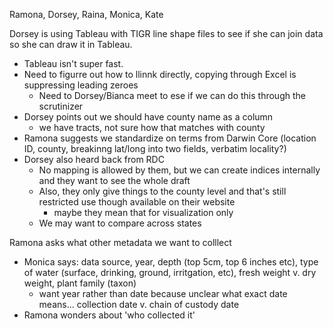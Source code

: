 Ramona, Dorsey, Raina, Monica, Kate

Dorsey is using Tableau with TIGR line shape files to see if she can join data so she can draw it in Tableau.

- Tableau isn't super fast.
- Need to figurre out how to llinnk directly,  copying through Excel is suppressing leading zeroes
  - Need to Dorsey/Bianca meet to ese if we can do this through the scrutinizer
- Dorsey points out we should have county name as a column
  - we have tracts, not sure how that matches with county
- Ramona suggests we standardize on terms from Darwin Core (location ID, county, breakinng lat/long into two fields, verbatim locality?)
- Dorsey also heard back from RDC
  - No mapping is allowed by them, but we can create indices internally and they want to see the whole draft
  - Also, they only give things to the county level and that's still restricted use though available on their website
    - maybe they mean that for visualization only
  - We may want to compare across states 

Ramona asks what other metadata we want to colllect

- Monica says: data source, year, depth (top 5cm, top 6 inches etc), type of water (surface, drinking, ground, irritgation, etc), fresh weight v. dry weight, plant family (taxon)
  - want year rather than date because unclear what exact date means... collection date v. chain of custody date
- Ramona wonders about 'who collected it'
